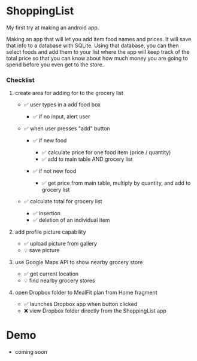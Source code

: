 # ShoppingList
My first try at making an android app.

Making an app that will let you add item food names and prices. It will save that info to a database with SQLite. Using that database, you can then select foods and add them to your list where the app will keep track of the total price so that you can know about how much money you are going to spend before you even get to the store.

### Checklist

1. create area for adding for to the grocery list
   * :white_check_mark: user types in a add food box
        * :white_check_mark: if no input, alert user

   * :white_check_mark: when user presses "add" button
        * :white_check_mark: if new food
           * :white_check_mark: calculate price for one food item (price / quantity)
           * :white_check_mark: add to main table AND grocery list

        * :white_check_mark: if not new food
           * :white_check_mark: get price from main table, multiply by quantity, and add to grocery list
           
    * :white_check_mark: calculate total for grocery list
        * :white_check_mark: insertion
        * :white_check_mark: deletion of an individual item


2. add profile picture capability
   * :white_check_mark: upload picture from gallery
   * :bulb: save picture

3. use Google Maps API to show nearby grocery store
   * :white_check_mark: get current location
   * :bulb: find nearby grocery stores

4. open Dropbox folder to MealFit plan from Home fragment
   * :white_check_mark: launches Dropbox app when button clicked
   * :x: view Dropbox folder directly from the ShoppingList app

# Demo
* coming soon
